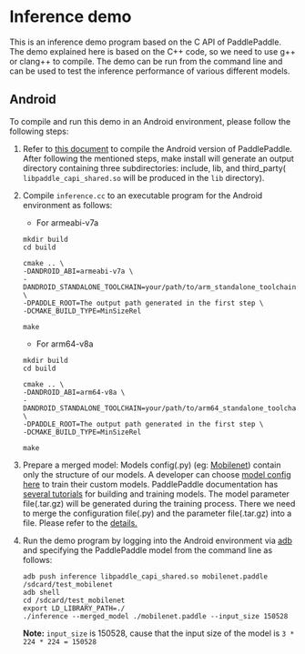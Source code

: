 # Inference demo

This is an inference demo program based on the C API of PaddlePaddle.
The demo explained here is based on the C++ code, so we need to use g++ or clang++ to compile.
The demo can be run from the command line and can be used to test the inference performance of various different models.

## Android
To compile and run this demo in an Android environment, please follow the following steps:

1. Refer to [this document](https://github.com/PaddlePaddle/Paddle/blob/develop/doc/mobile/cross_compiling_for_android_en.md) to compile the Android version of PaddlePaddle. After following the mentioned steps, make install will generate an output directory containing three subdirectories: include, lib, and third_party( `libpaddle_capi_shared.so` will be produced in the `lib` directory).

2. Compile `inference.cc` to an executable program for the Android environment as follows:
    - For armeabi-v7a
    ```
    mkdir build
    cd build

    cmake .. \
    -DANDROID_ABI=armeabi-v7a \
    -DANDROID_STANDALONE_TOOLCHAIN=your/path/to/arm_standalone_toolchain \
    -DPADDLE_ROOT=The output path generated in the first step \
    -DCMAKE_BUILD_TYPE=MinSizeRel

    make
    ```
    - For arm64-v8a
    ```
    mkdir build
    cd build

    cmake .. \
    -DANDROID_ABI=arm64-v8a \
    -DANDROID_STANDALONE_TOOLCHAIN=your/path/to/arm64_standalone_toolchain \
    -DPADDLE_ROOT=The output path generated in the first step \
    -DCMAKE_BUILD_TYPE=MinSizeRel

    make
    ```

3. Prepare a merged model:
Models config(.py) (eg: [Mobilenet](https://github.com/PaddlePaddle/Mobile/blob/develop/models/mobilenet.py)) contain only the structure of our models. A developer can choose [model config here](https://github.com/PaddlePaddle/Mobile/tree/develop/models) to train their custom models. PaddlePaddle documentation has [several tutorials](https://github.com/PaddlePaddle/models) for building and training models. The model parameter file(.tar.gz) will be generated during the training process. There we need to merge the configuration file(.py) and the parameter file(.tar.gz) into a file. Please refer to the [details.](https://github.com/PaddlePaddle/Mobile/tree/develop/tools/merge_config_parameters)

4. Run the demo program by logging into the Android environment via [adb](https://developer.android.google.cn/studio/command-line/adb.html?hl=zh-cn#Enabling) and specifying the PaddlePaddle model from the command line as follows:
	```
	adb push inference libpaddle_capi_shared.so mobilenet.paddle /sdcard/test_mobilenet
	adb shell
	cd /sdcard/test_mobilenet
	export LD_LIBRARY_PATH=./
	./inference --merged_model ./mobilenet.paddle --input_size 150528
	```

	**Note:** `input_size` is 150528, cause that the input size of the model is `3 * 224 * 224 = 150528`

